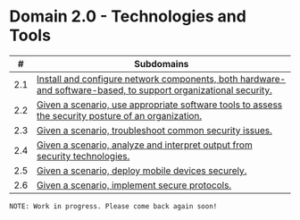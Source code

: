 # Domain 2.0 - Technologies and Tools

| # | Subdomains   | 
|---|---|
|2.1 | [Install and configure network components, both hardware- and software-based, to support organizational security.](https://github.com/erich-tech/Security_Plus/tree/main/Domain_2#readme) |
|2.2 | [Given a scenario, use appropriate software tools to assess the security posture of an organization.](https://github.com/erich-tech/Security_Plus/tree/main/Domain_2#readme) |
|2.3 | [Given a scenario, troubleshoot common security issues.](https://github.com/erich-tech/Security_Plus/tree/main/Domain_2#readme) |
|2.4 | [Given a scenario, analyze and interpret output from security technologies.](https://github.com/erich-tech/Security_Plus/tree/main/Domain_2#readme) |
|2.5 | [Given a scenario, deploy mobile devices securely.](https://github.com/erich-tech/Security_Plus/tree/main/Domain_2#readme) |
|2.6 | [Given a scenario, implement secure protocols.](https://github.com/erich-tech/Security_Plus/tree/main/Domain_2#readme) |

```
NOTE: Work in progress. Please come back again soon! 
```


